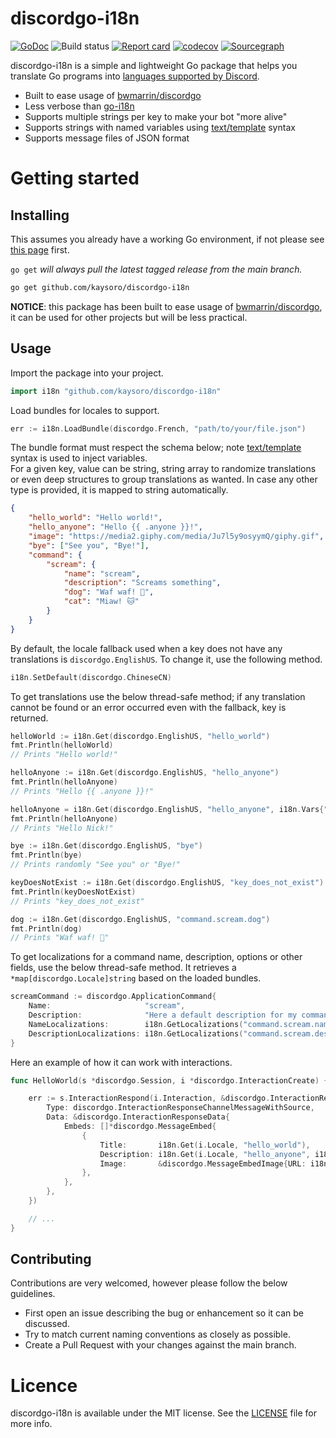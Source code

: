 # discordgo-i18n
[![GoDoc](https://godoc.org/github.com/kaysoro/discordgo-i18n?status.svg)](https://godoc.org/github.com/kaysoro/discordgo-i18n)
![Build status](https://github.com/kaysoro/discordgo-i18n/workflows/Build/badge.svg) 
[![Report card](https://goreportcard.com/badge/github.com/kaysoro/discordgo-i18n)](https://goreportcard.com/report/github.com/kaysoro/discordgo-i18n) 
[![codecov](https://codecov.io/gh/kaysoro/discordgo-i18n/branch/main/graph/badge.svg)](https://codecov.io/gh/kaysoro/discordgo-i18n) 
[![Sourcegraph](https://sourcegraph.com/github.com/kaysoro/discordgo-i18n/-/badge.svg)](https://sourcegraph.com/github.com/kaysoro/discordgo-i18n?badge)

discordgo-i18n is a simple and lightweight Go package that helps you translate Go programs into [languages supported by Discord](https://discord.com/developers/docs/reference#locales).

- Built to ease usage of [bwmarrin/discordgo](https://github.com/bwmarrin/discordgo)
- Less verbose than [go-i18n](https://github.com/nicksnyder/go-i18n)
- Supports multiple strings per key to make your bot "more alive"
- Supports strings with named variables using [text/template](http://golang.org/pkg/text/template/) syntax
- Supports message files of JSON format

# Getting started

## Installing

This assumes you already have a working Go environment, if not please see
[this page](https://golang.org/doc/install) first.

`go get` *will always pull the latest tagged release from the main branch.*

```sh
go get github.com/kaysoro/discordgo-i18n
```

**NOTICE**: this package has been built to ease usage of [bwmarrin/discordgo](https://github.com/bwmarrin/discordgo), it can be used for other projects but will be less practical.

## Usage

Import the package into your project.

```go
import i18n "github.com/kaysoro/discordgo-i18n"
```

Load bundles for locales to support.

```go
err := i18n.LoadBundle(discordgo.French, "path/to/your/file.json")
```

The bundle format must respect the schema below; note [text/template](http://golang.org/pkg/text/template/) syntax is used to inject variables.  
For a given key, value can be string, string array to randomize translations or even deep structures to group translations as wanted. In case any other type is provided, it is mapped to string automatically.

```json
{
    "hello_world": "Hello world!",
    "hello_anyone": "Hello {{ .anyone }}!",
    "image": "https://media2.giphy.com/media/Ju7l5y9osyymQ/giphy.gif",
    "bye": ["See you", "Bye!"],
    "command": {
        "scream": {
            "name": "scream",
            "description": "Screams something",
            "dog": "Waf waf! 🐶",
            "cat": "Miaw! 🐱"
        }
    }
}
```

By default, the locale fallback used when a key does not have any translations is `discordgo.EnglishUS`. To change it, use the following method.

```go
i18n.SetDefault(discordgo.ChineseCN)
```

To get translations use the below thread-safe method; if any translation cannot be found or an error occurred even with the fallback, key is returned.

```go
helloWorld := i18n.Get(discordgo.EnglishUS, "hello_world")
fmt.Println(helloWorld)
// Prints "Hello world!"

helloAnyone := i18n.Get(discordgo.EnglishUS, "hello_anyone")
fmt.Println(helloAnyone)
// Prints "Hello {{ .anyone }}!"

helloAnyone = i18n.Get(discordgo.EnglishUS, "hello_anyone", i18n.Vars{"anyone": "Nick"})
fmt.Println(helloAnyone)
// Prints "Hello Nick!"

bye := i18n.Get(discordgo.EnglishUS, "bye")
fmt.Println(bye)
// Prints randomly "See you" or "Bye!"

keyDoesNotExist := i18n.Get(discordgo.EnglishUS, "key_does_not_exist")
fmt.Println(keyDoesNotExist)
// Prints "key_does_not_exist"

dog := i18n.Get(discordgo.EnglishUS, "command.scream.dog")
fmt.Println(dog)
// Prints "Waf waf! 🐶"
```

To get localizations for a command name, description, options or other fields, use the below thread-safe method. It retrieves a `*map[discordgo.Locale]string` based on the loaded bundles.

```go
screamCommand := discordgo.ApplicationCommand{
    Name:                     "scream",
    Description:              "Here a default description for my command",
    NameLocalizations:        i18n.GetLocalizations("command.scream.name"),
    DescriptionLocalizations: i18n.GetLocalizations("command.scream.description"),
}
```

Here an example of how it can work with interactions.

```go
func HelloWorld(s *discordgo.Session, i *discordgo.InteractionCreate) {

    err := s.InteractionRespond(i.Interaction, &discordgo.InteractionResponse{
		Type: discordgo.InteractionResponseChannelMessageWithSource,
		Data: &discordgo.InteractionResponseData{
			Embeds: []*discordgo.MessageEmbed{
                {
                    Title:       i18n.Get(i.Locale, "hello_world"),
                    Description: i18n.Get(i.Locale, "hello_anyone", i18n.Vars{"anyone": i.Member.Nick}),
                    Image:       &discordgo.MessageEmbedImage{URL: i18n.Get(i.Locale, "image")},
                },
            },
		},
	})

    // ...
}
```

## Contributing

Contributions are very welcomed, however please follow the below guidelines.

- First open an issue describing the bug or enhancement so it can be
discussed.  
- Try to match current naming conventions as closely as possible.  
- Create a Pull Request with your changes against the main branch.

# Licence

discordgo-i18n is available under the MIT license. See the [LICENSE](LICENSE) file for more info.